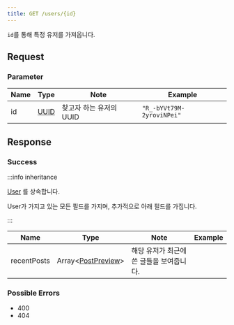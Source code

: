 ```yaml
---
title: GET /users/{id}
---
```


`id`를 통해 특정 유저를 가져옵니다.

## Request

### Parameter

| Name | Type                                 | Note                    | Example                   |
| ---- | ------------------------------------ | ----------------------- | ------------------------- |
| id   | [UUID](../../types/semantic/uuid.md) | 찾고자 하는 유저의 UUID | `"R_-bYVt79M-2yroviNPei"` |

## Response

### Success

:::info inheritance

[User](../../types/schema/user.md) 를 상속합니다.

User가 가지고 있는 모든 필드를 가지며, 추가적으로 아래 필드를 가집니다.

:::

| Name        | Type                                                     | Note                                     | Example |
| ----------- | -------------------------------------------------------- | ---------------------------------------- | ------- |
| recentPosts | Array<[PostPreview](../../types/schema/post-preview.md)> | 해당 유저가 최근에 쓴 글들을 보여줍니다. |         |

### Possible Errors

-   400
-   404
